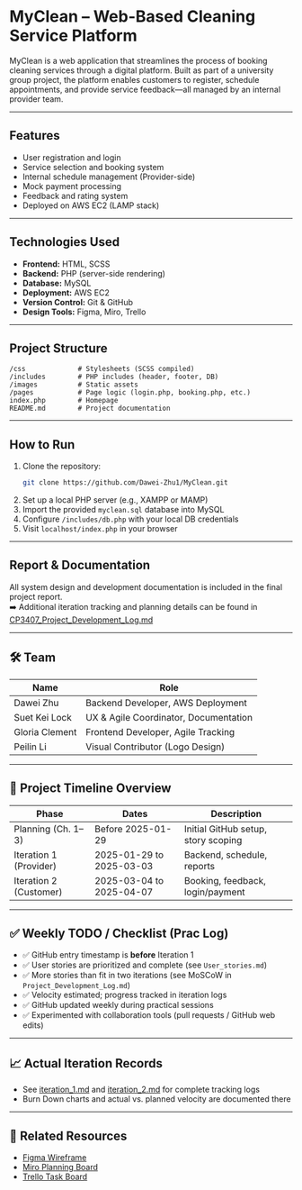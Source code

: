 # MyClean – Web-Based Cleaning Service Platform

MyClean is a web application that streamlines the process of booking cleaning services through a digital platform. Built as part of a university group project, the platform enables customers to register, schedule appointments, and provide service feedback—all managed by an internal provider team.

---

## Features

- User registration and login
- Service selection and booking system
- Internal schedule management (Provider-side)
- Mock payment processing
- Feedback and rating system
- Deployed on AWS EC2 (LAMP stack)

---

## Technologies Used

- **Frontend:** HTML, SCSS
- **Backend:** PHP (server-side rendering)
- **Database:** MySQL
- **Deployment:** AWS EC2
- **Version Control:** Git & GitHub
- **Design Tools:** Figma, Miro, Trello

---

## Project Structure

```
/css             # Stylesheets (SCSS compiled)
/includes        # PHP includes (header, footer, DB)
/images          # Static assets
/pages           # Page logic (login.php, booking.php, etc.)
index.php        # Homepage
README.md        # Project documentation
```

---

## How to Run

1. Clone the repository:
   ```bash
   git clone https://github.com/Dawei-Zhu1/MyClean.git
   ```
2. Set up a local PHP server (e.g., XAMPP or MAMP)
3. Import the provided `myclean.sql` database into MySQL
4. Configure `/includes/db.php` with your local DB credentials
5. Visit `localhost/index.php` in your browser

---

## Report & Documentation

All system design and development documentation is included in the final project report.  
➡️ Additional iteration tracking and planning details can be found in [CP3407_Project_Development_Log.md](./CP3407_Project_Development_Log.md)

---

## 🛠️ Team

| Name           | Role                                      |
|----------------|-------------------------------------------|
| Dawei Zhu      | Backend Developer, AWS Deployment         |
| Suet Kei Lock  | UX & Agile Coordinator, Documentation     |
| Gloria Clement | Frontend Developer, Agile Tracking        |
| Peilin Li      | Visual Contributor (Logo Design)          |

---

## 🧭 Project Timeline Overview

| Phase                 | Dates               | Description                                 |
|----------------------|---------------------|---------------------------------------------|
| Planning (Ch. 1–3)    | Before 2025-01-29   | Initial GitHub setup, story scoping         |
| Iteration 1 (Provider) | 2025-01-29 to 2025-03-03 | Backend, schedule, reports                |
| Iteration 2 (Customer) | 2025-03-04 to 2025-04-07 | Booking, feedback, login/payment          |

---

## ✅ Weekly TODO / Checklist (Prac Log)

- ✅ GitHub entry timestamp is **before** Iteration 1  
- ✅ User stories are prioritized and complete (see `User_stories.md`)  
- ✅ More stories than fit in two iterations (see MoSCoW in `Project_Development_Log.md`)  
- ✅ Velocity estimated; progress tracked in iteration logs  
- ✅ GitHub updated weekly during practical sessions  
- ✅ Experimented with collaboration tools (pull requests / GitHub web edits)

---

## 📈 Actual Iteration Records

- See [iteration_1.md](./document/iteration_1.md) and [iteration_2.md](./document/iteration_2.md) for complete tracking logs  
- Burn Down charts and actual vs. planned velocity are documented there

---

## 🔗 Related Resources

- [Figma Wireframe]([https://www.figma.com/...](https://www.figma.com/design/5ZxV9DZFbz3Z77G00b7yOH/MyClean?node-id=0-1&t=ShjJasvIqCuWl24r-1))  
- [Miro Planning Board]([https://miro.com/...](https://miro.com/welcomeonboard/M2lkWCtjdU15aEZpekx1MHg5OWw0dzdHWlpxRzRCdEgyVkwyZjlpTzNndHlQWWF0Nkd0K2FlWjVLbStka3NLaTBuQWY5MFF2TjVScnVOTTRycU0yUkdWQ2lTV1JvQllMejRuZG5MOERmd1BQTmpEOUlOei9jemFWUEVYU1BuVExhWWluRVAxeXRuUUgwWDl3Mk1qRGVRPT0hdjE=?share_link_id=422349016068))  
- [Trello Task Board]([https://trello.com/...](https://trello.com/invite/b/6799cae7b3cb3508a6e927f8/ATTI8ef06c49e6674354a77a146ddd4f9292D0594FFB/cp3407-myclean))
